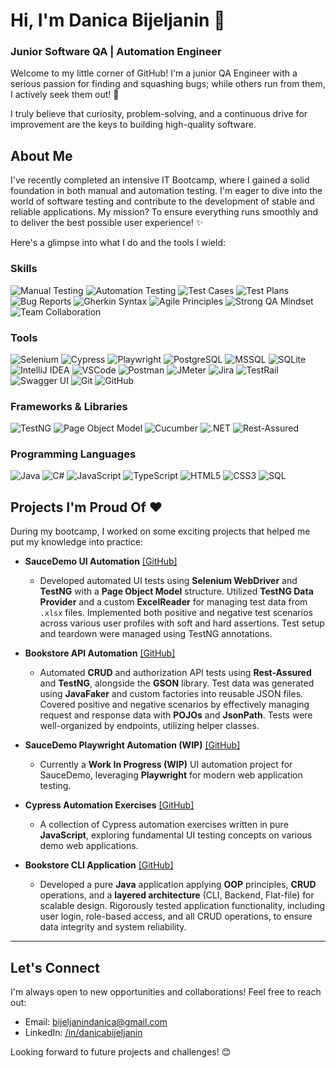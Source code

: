 <h1><strong>Hi, I'm Danica Bijeljanin 👋</strong></h1>
<h3>Junior Software QA | Automation Engineer</h3>

Welcome to my little corner of GitHub! I'm a junior QA Engineer with a serious passion for finding and squashing bugs; while others run from them, I actively seek them out! 🐞

I truly believe that curiosity, problem-solving, and a continuous drive for improvement are the keys to building high-quality software.

## About Me 
I've recently completed an intensive IT Bootcamp, where I gained a solid foundation in both manual and automation testing. I'm eager to dive into the world of software testing and contribute to the development of stable and reliable applications. My mission? To ensure everything runs smoothly and to deliver the best possible user experience! ✨

Here's a glimpse into what I do and the tools I wield:

### **Skills**
![Manual Testing](https://img.shields.io/badge/Manual_Testing-28A745?style=for-the-badge)
![Automation Testing](https://img.shields.io/badge/Automation_Testing-007ACC?style=for-the-badge)
![Test Cases](https://img.shields.io/badge/Test_Cases-6C757D?style=for-the-badge)
![Test Plans](https://img.shields.io/badge/Test_Plans-6C757D?style=for-the-badge)
![Bug Reports](https://img.shields.io/badge/Bug_Reports-DC3545?style=for-the-badge)
![Gherkin Syntax](https://img.shields.io/badge/Gherkin_Syntax-20C997?style=for-the-badge)
![Agile Principles](https://img.shields.io/badge/Agile_Principles-FD7E14?style=for-the-badge)
![Strong QA Mindset](https://img.shields.io/badge/QA_Mindset-6F42C1?style=for-the-badge)
![Team Collaboration](https://img.shields.io/badge/Team_Collaboration-17A2B8?style=for-the-badge)
### **Tools**
![Selenium](https://img.shields.io/badge/Selenium-43B02A?style=for-the-badge&logo=selenium&logoColor=white)
![Cypress](https://img.shields.io/badge/Cypress-17202C?style=for-the-badge&logo=cypress&logoColor=white)
![Playwright](https://img.shields.io/badge/Playwright-2196F3?style=for-the-badge&logo=playwright&logoColor=white)
![PostgreSQL](https://img.shields.io/badge/PostgreSQL-336791?style=for-the-badge&logo=postgresql&logoColor=white)
![MSSQL](https://img.shields.io/badge/Microsoft_SQL_Server-CC2927?style=for-the-badge&logo=microsoft-sql-server&logoColor=white)
![SQLite](https://img.shields.io/badge/SQLite-07405E?style=for-the-badge&logo=sqlite&logoColor=white)
![IntelliJ IDEA](https://img.shields.io/badge/IntelliJ_IDEA-000000?style=for-the-badge&logo=intellij-idea&logoColor=white)
![VSCode](https://img.shields.io/badge/VSCode-007ACC?style=for-the-badge&logo=visual-studio-code&logoColor=white)
![Postman](https://img.shields.io/badge/Postman-FF6C37?style=for-the-badge&logo=postman&logoColor=white)
![JMeter](https://img.shields.io/badge/JMeter-E56B0F?style=for-the-badge&logo=apachejmeter&logoColor=white)
![Jira](https://img.shields.io/badge/Jira-0052CC?style=for-the-badge&logo=jira&logoColor=white)
![TestRail](https://img.shields.io/badge/TestRail-40507B?style=for-the-badge)
![Swagger UI](https://img.shields.io/badge/Swagger_UI-85EA2D?style=for-the-badge&logo=swagger&logoColor=black)
![Git](https://img.shields.io/badge/Git-F05032?style=for-the-badge&logo=git&logoColor=white)
![GitHub](https://img.shields.io/badge/GitHub-181717?style=for-the-badge&logo=github&logoColor=white)

### **Frameworks & Libraries**
![TestNG](https://img.shields.io/badge/TestNG-B22222?style=for-the-badge&logo=testng&logoColor=white)
![Page Object Model](https://img.shields.io/badge/Page_Object_Model-586E7B?style=for-the-badge)
![Cucumber](https://img.shields.io/badge/Cucumber-207E2E?style=for-the-badge&logo=cucumber&logoColor=white)
![.NET](https://img.shields.io/badge/.NET-512BD4?style=for-the-badge&logo=dotnet&logoColor=white)
![Rest-Assured](https://img.shields.io/badge/Rest_Assured-6A5ACD?style=for-the-badge)

### **Programming Languages**
![Java](https://img.shields.io/badge/Java-007396?style=for-the-badge&logo=java&logoColor=white)
![C#](https://img.shields.io/badge/C%23-239120?style=for-the-badge&logo=c-sharp&logoColor=white)
![JavaScript](https://img.shields.io/badge/JavaScript-F7DF1E?style=for-the-badge&logo=javascript&logoColor=black)
![TypeScript](https://img.shields.io/badge/TypeScript-3178C6?style=for-the-badge&logo=typescript&logoColor=white)
![HTML5](https://img.shields.io/badge/HTML5-E34F26?style=for-the-badge&logo=html5&logoColor=white)
![CSS3](https://img.shields.io/badge/CSS3-1572B6?style=for-the-badge&logo=css3&logoColor=white)
![SQL](https://img.shields.io/badge/SQL-4479A1?style=for-the-badge&logo=postgresql&logoColor=white)


## Projects I'm Proud Of ❤️

During my bootcamp, I worked on some exciting projects that helped me put my knowledge into practice:
* **SauceDemo UI Automation** [[GitHub]](https://github.com/etoile-venus/SaucedemoUIAutomation)
    * Developed automated UI tests using **Selenium WebDriver** and **TestNG** with a **Page Object Model** structure. Utilized **TestNG Data Provider** and a custom **ExcelReader** for managing test data from `.xlsx` files. Implemented both positive and negative test scenarios across various user profiles with soft and hard assertions. Test setup and teardown were managed using TestNG annotations.

* **Bookstore API Automation** [[GitHub]](https://github.com/etoile-venus/BookStoreApiAutomation)
    * Automated **CRUD** and authorization API tests using **Rest-Assured** and **TestNG**, alongside the **GSON** library. Test data was generated using **JavaFaker** and custom factories into reusable JSON files. Covered positive and negative scenarios by effectively managing request and response data with **POJOs** and **JsonPath**. Tests were well-organized by endpoints, utilizing helper classes.

* **SauceDemo Playwright Automation (WIP)** [[GitHub]](https://github.com/etoile-venus/Saucedemo-Playwright)
    * Currently a **Work In Progress (WIP)** UI automation project for SauceDemo, leveraging **Playwright** for modern web application testing.

* **Cypress Automation Exercises** [[GitHub]](https://github.com/etoile-venus/CypressPractice)
    * A collection of Cypress automation exercises written in pure **JavaScript**, exploring fundamental UI testing concepts on various demo web applications.
      
* **Bookstore CLI Application** [[GitHub]](https://github.com/etoile-venus/BookstoreApp)
    * Developed a pure **Java** application applying **OOP** principles, **CRUD** operations, and a **layered architecture** (CLI, Backend, Flat-file) for scalable design. Rigorously tested application functionality, including user login, role-based access, and all CRUD operations, to ensure data integrity and system reliability.
---
  
## Let's Connect

I'm always open to new opportunities and collaborations! Feel free to reach out:

- Email: [bijeljanindanica@gmail.com](mailto:bijeljanindanica@gmail.com)  
- LinkedIn: [/in/danicabijeljanin](https://linkedin.com/in/danicabijeljanin)



Looking forward to future projects and challenges! 😊
